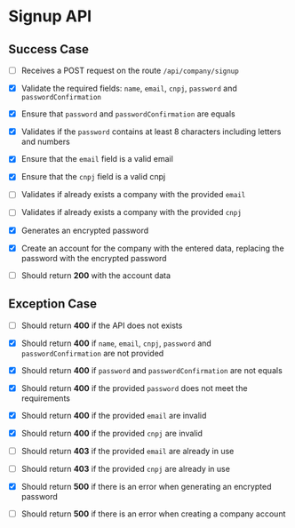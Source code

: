 # Signup API

## Success Case

- [ ] Receives a POST request on the route `/api/company/signup`

- [x] Validate the required fields: `name`, `email`, `cnpj`, `password` and `passwordConfirmation`

- [x] Ensure that `password` and `passwordConfirmation` are equals

- [x] Validates if the `password` contains at least 8 characters including letters and numbers

- [x] Ensure that the `email` field is a valid email

- [x] Ensure that the `cnpj` field is a valid cnpj

- [ ] Validates if already exists a company with the provided `email` 

- [ ] Validates if already exists a company with the provided `cnpj`

- [x] Generates an encrypted password

- [x] Create an account for the company with the entered data, replacing the password with the encrypted password

- [ ] Should return **200** with the account data

## Exception Case

- [ ] Should return **400** if the API does not exists

- [x] Should return **400** if `name`, `email`, `cnpj`, `password` and `passwordConfirmation` are not provided

- [x] Should return **400** if `password` and `passwordConfirmation` are not equals

- [x] Should return **400** if the provided `password` does not meet the requirements

- [x] Should return **400** if the provided `email` are invalid

- [x] Should return **400** if the provided `cnpj` are invalid

- [ ] Should return **403** if the provided `email` are already in use

- [ ] Should return **403** if the provided `cnpj` are already in use

- [x] Should return **500** if there is an error when generating an encrypted password

- [ ] Should return **500** if there is an error when creating a company account
